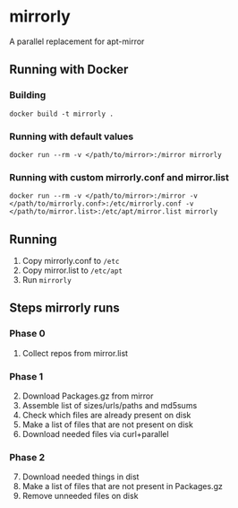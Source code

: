 # mirrorly
A parallel replacement for apt-mirror

## Running with Docker
### Building

```
docker build -t mirrorly .
```

### Running with default values
```
docker run --rm -v </path/to/mirror>:/mirror mirrorly
```

### Running with custom mirrorly.conf and mirror.list
```
docker run --rm -v </path/to/mirror>:/mirror -v </path/to/mirrorly.conf>:/etc/mirrorly.conf -v </path/to/mirror.list>:/etc/apt/mirror.list mirrorly
```

## Running
1. Copy mirrorly.conf to `/etc`
2. Copy mirror.list to `/etc/apt`
3. Run `mirrorly`

## Steps mirrorly runs
### Phase 0
1. Collect repos from mirror.list
### Phase 1
2. Download Packages.gz from mirror
3. Assemble list of sizes/urls/paths and md5sums
4. Check which files are already present on disk
5. Make a list of files that are not present on disk
6. Download needed files via curl+parallel
### Phase 2
7. Download needed things in dist
8. Make a list of files that are not present in Packages.gz
9. Remove unneeded files on disk
